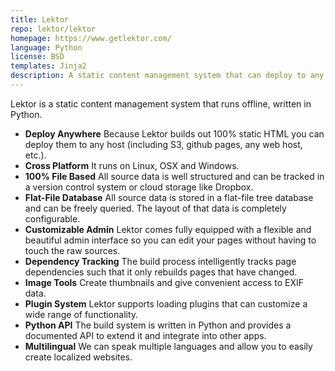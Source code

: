 ```yaml
---
title: Lektor
repo: lektor/lektor
homepage: https://www.getlektor.com/
language: Python
license: BSD
templates: Jinja2
description: A static content management system that can deploy to any webserver.
---
```


Lektor is a static content management system that runs offline, written in Python.

* **Deploy Anywhere** Because Lektor builds out 100% static HTML you can deploy
  them to any host (including S3, github pages, any web host, etc.).
* **Cross Platform** It runs on Linux, OSX and Windows.
* **100% File Based** All source data is well structured and can be tracked in
  a version control system or cloud storage like Dropbox.
* **Flat-File Database** All source data is stored in a flat-file tree database
  and can be freely queried. The layout of that data is completely configurable.
* **Customizable Admin** Lektor comes fully equipped with a flexible and
  beautiful admin interface so you can edit your pages without having to touch
  the raw sources.
* **Dependency Tracking** The build process intelligently tracks page
  dependencies such that it only rebuilds pages that have changed.
* **Image Tools** Create thumbnails and give convenient access to EXIF data.
* **Plugin System** Lektor supports loading plugins that can customize a wide
  range of functionality.
* **Python API** The build system is written in Python and provides a
  documented API to extend it and integrate into other apps.
* **Multilingual** We can speak multiple languages and allow you to easily
  create localized websites.
